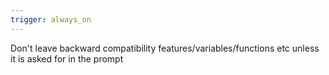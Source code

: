 ```yaml
---
trigger: always_on
---
```


Don't leave backward compatibility features/variables/functions etc unless it is asked for in the prompt